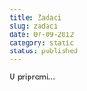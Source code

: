 ```yaml
---
title: Zadaci
slug: zadaci
date: 07-09-2012
category: static
status: published
---
```

<p>
U pripremi...
</p>